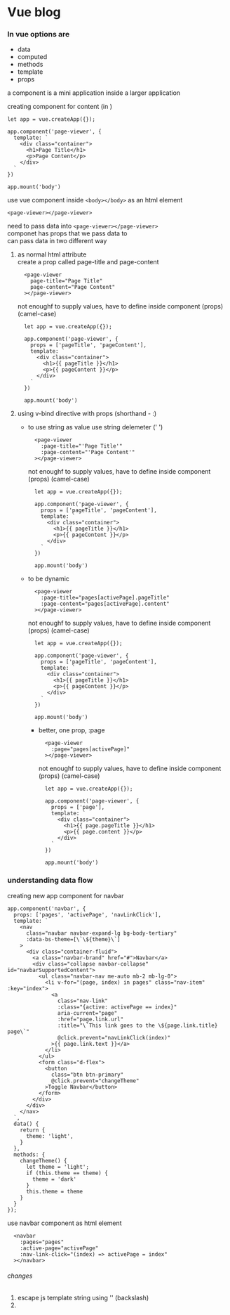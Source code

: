 # Vue blog

### In vue options are
- data
- computed
- methods
- template
- props

a component is a mini application inside a larger application

creating component for content (in <script></script>)

```vue
let app = vue.createApp({});

app.component('page-viewer', {
  template: `
    <div class="container">
      <h1>Page Title</h1>
      <p>Page Content</p>
    </div>
  `
})

app.mount('body')
```
use vue component inside `<body></body>` as an html element
```vue
<page-viewer></page-viewer>
```

need to pass data into `<page-viewer></page-viewer>`  
componet has props that we pass data to  
can pass data in two different way
1. as normal html attribute  
    create a prop called page-title and page-content
    ```vue
      <page-viewer
        page-title="Page Title"
        page-content="Page Content"
      ></page-viewer>
    ```
    not enoughf to supply values, have to define inside component (props) (camel-case)
    ```vue
      let app = vue.createApp({});
      
      app.component('page-viewer', {
        props = ['pageTitle', 'pageContent'],
        template: `
          <div class="container">
            <h1>{{ pageTitle }}</h1>
            <p>{{ pageContent }}</p>
          </div>
        `
      })
      
      app.mount('body')
    ```

2. using v-bind directive with props (shorthand - :)  
     - to use string as value use string delemeter (' ')
        ```vue
          <page-viewer
            :page-title="'Page Title'"
            :page-content="'Page Content'"
          ></page-viewer>
        ```
        not enoughf to supply values, have to define inside component (props) (camel-case)
        ```vue
          let app = vue.createApp({});
          
          app.component('page-viewer', {
            props = ['pageTitle', 'pageContent'],
            template: `
              <div class="container">
                <h1>{{ pageTitle }}</h1>
                <p>{{ pageContent }}</p>
              </div>
            `
          })
          
          app.mount('body')
        ```

     - to be dynamic
        ```vue
          <page-viewer
            :page-title="pages[activePage].pageTitle"
            :page-content="pages[activePage].content"
          ></page-viewer>
        ```
        not enoughf to supply values, have to define inside component (props) (camel-case)
        ```vue
          let app = vue.createApp({});
          
          app.component('page-viewer', {
            props = ['pageTitle', 'pageContent'],
            template: `
              <div class="container">
                <h1>{{ pageTitle }}</h1>
                <p>{{ pageContent }}</p>
              </div>
            `
          })
          
          app.mount('body')
        ```
        - better, one prop, :page
          ```vue
            <page-viewer
              :page="pages[activePage]"
            ></page-viewer>
          ```
          not enoughf to supply values, have to define inside component (props) (camel-case)
          ```vue
            let app = vue.createApp({});
            
            app.component('page-viewer', {
              props = ['page'],
              template: `
                <div class="container">
                  <h1>{{ page.pageTitle }}</h1>
                  <p>{{ page.content }}</p>
                </div>
              `
            })
            
            app.mount('body')
          ```

### understanding data flow
creating new app component for navbar
```vue
app.component('navbar', {
  props: ['pages', 'activePage', 'navLinkClick'],
  template: `
    <nav
      class="navbar navbar-expand-lg bg-body-tertiary"
      :data-bs-theme=[\`\${theme}\`]
    >
      <div class="container-fluid">
        <a class="navbar-brand" href="#">Navbar</a>
        <div class="collapse navbar-collapse" id="navbarSupportedContent">
          <ul class="navbar-nav me-auto mb-2 mb-lg-0">
            <li v-for="(page, index) in pages" class="nav-item" :key="index">
              <a 
                class="nav-link"
                :class="{active: activePage == index}"
                aria-current="page"
                :href="page.link.url"
                :title="\`This link goes to the \${page.link.title} page\`"
                @click.prevent="navLinkClick(index)"
              >{{ page.link.text }}</a>
            </li>
          </ul>
          <form class="d-flex">
            <button
              class="btn btn-primary"
              @click.prevent="changeTheme"
            >Toggle Navbar</button>
          </form>
        </div>
      </div>
    </nav>
  `,
  data() {
    return {
      theme: 'light',
    }
  },
  methods: {
    changeTheme() {
      let theme = 'light';
      if (this.theme == theme) {
        theme = 'dark'
      }
      this.theme = theme
    }
  }
});
```
use navbar component as html element
```vue
  <navbar
    :pages="pages"
    :active-page="activePage"
    :nav-link-click="(index) => activePage = index"
  ></navbar>
```

###### changes
1. escape js template string using '\' (backslash)
2. 
